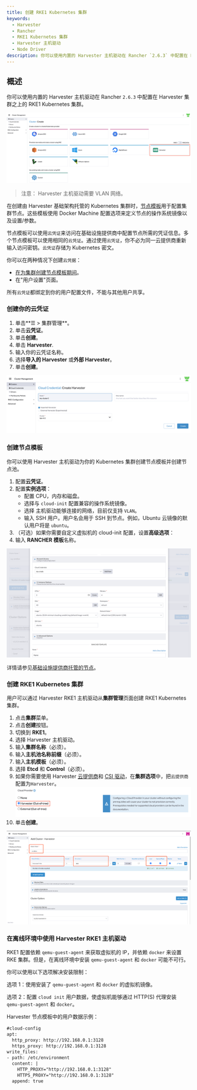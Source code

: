 ```yaml
---
title: 创建 RKE1 Kubernetes 集群
keywords:
  - Harvester
  - Rancher
  - RKE1 Kubernetes 集群
  - Harvester 主机驱动
  - Node Driver
description: 你可以使用内置的 Harvester 主机驱动在 Rancher `2.6.3` 中配置在 Harvester 集群之上的 RKE1 Kubernetes 集群。
---
```


## 概述

你可以使用内置的 Harvester 主机驱动在 Rancher `2.6.3` 中配置在 Harvester 集群之上的 RKE1 Kubernetes 集群。

![rke1-cluster](../assets/rke1-node-driver.png)

> 注意：
> Harvester 主机驱动需要 VLAN 网络。

在创建由 Harvester 基础架构托管的 Kubernetes 集群时，[节点模板](https://rancher.com/docs/rancher/v2.6/en/cluster-provisioning/rke-clusters/node-pools/#node-templates)用于配置集群节点。这些模板使用 Docker Machine 配置选项来定义节点的操作系统镜像以及设置/参数。

节点模板可以使用`云凭证`来访问在基础设施提供商中配置节点所需的凭证信息。多个节点模板可以使用相同的`云凭证`。通过使用`云凭证`，你不必为同一云提供商重新输入访问密钥。`云凭证`存储为 Kubernetes 密文。

你可以在两种情况下创建`云凭据`：

- [在为集群创建节点模板期间](https://rancher.com/docs/rancher/v2.6/en/cluster-provisioning/rke-clusters/node-pools/#node-templates)。
- 在"用户设置"页面。

所有`云凭证`都绑定到你的用户配置文件，不能与其他用户共享。

### 创建你的云凭证

1. 单击**☰ > 集群管理**。
1. 单击**云凭证**。
1. 单击**创建**。
1. 单击 **Harvester**.
1. 输入你的云凭证名称。
1. 选择**导入的 Harvester** 或**外部 Harvester**。
1. 单击**创建**。

![create-harvester-cloud-credentials](../assets/create-cloud-credentials.png)

### 创建节点模板

你可以使用 Harvester 主机驱动为你的 Kubernetes 集群创建节点模板并创建节点池。

1. 配置**云凭证**。
1. 配置**实例选项**：
   * 配置 CPU，内存和磁盘。
   * 选择与 `cloud-init` 配置兼容的操作系统镜像。
   * 选择 主机驱动能够连接的网络，目前仅支持 `VLAN`。
   * 输入 SSH 用户。用户名会用于 SSH 到节点。例如，Ubuntu 云镜像的默认用户将是 `ubuntu`。
1. （可选）如果你需要自定义虚拟机的 cloud-init 配置，设置**高级选项**：
1. 输入 **RANCHER 模板**名称。

![](../assets/node-template.png)

详情请参见[基础设施提供商托管的节点](https://rancher.com/docs/rancher/v2.6/en/cluster-provisioning/rke-clusters/node-pools/)。

### 创建 RKE1 Kubernetes 集群

用户可以通过 Harvester RKE1 主机驱动从**集群管理**页面创建 RKE1 Kubernetes 集群。

1. 点击**集群**菜单。
1. 点击**创建**按钮。
1. 切换到 **RKE1**。
1. 选择 Harvester 主机驱动。
1. 输入**集群名称**（必须）。
1. 输入**主机池名称前缀**（必须）。
1. 输入**主机模板**（必须）。
1. 选择 **Etcd** 和 **Control**（必须）。
1. 如果你需要使用 Harvester [云提供商](../cloud-provider/_index)和 [CSI 驱动](../csi-driver/_index)，在**集群选项**中，把`云提供商`配置为`Harvester`。
   ![](../assets/enable-harvester-cloud-provider.png)
1. 单击**创建**。

![create-rke-harvester-cluster](../assets/create-rke-harvester-cluster.png)

### 在离线环境中使用 Harvester RKE1 主机驱动

RKE1 配置依赖 `qemu-guest-agent` 来获取虚拟机的 IP，并依赖 `docker` 来设置 RKE 集群。但是，在离线环境中安装 `qemu-guest-agent` 和 `docker` 可能不可行。

你可以使用以下选项解决安装限制：

选项 1：使用安装了 `qemu-guest-agent` 和 `docker` 的虚拟机镜像。

选项 2：配置 `cloud init` 用户数据，使虚拟机能够通过 HTTP(S) 代理安装 `qemu-guest-agent` 和 `docker`。

Harvester 节点模板中的用户数据示例：
```
#cloud-config
apt:
  http_proxy: http://192.168.0.1:3128
  https_proxy: http://192.168.0.1:3128
write_files:
- path: /etc/environment
  content: |
    HTTP_PROXY="http://192.168.0.1:3128"
    HTTPS_PROXY="http://192.168.0.1:3128"
  append: true
```
